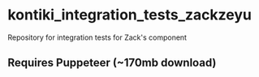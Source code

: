 # kontiki_integration_tests_zackzeyu
Repository for integration tests for Zack's component

## Requires Puppeteer (~170mb download)
